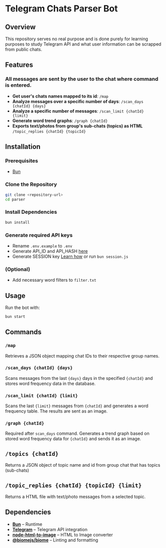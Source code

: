 # Telegram Chats Parser Bot

## Overview

This repository serves no real purpose and is done purely for learning purposes to study Telegram API
and what user information can be scrapped from public chats.

## Features

### All messages are sent by the user to the chat where command is entered.

- **Get user's chats names mapped to its id**: `/map`
- **Analyze messages over a specific number of days**: `/scan_days {chatId} {days}`
- **Analyze a specific number of messages**: `/scan_limit {chatId} {limit}`
- **Generate word trend graphs**: `/graph {chatId}`
- **Exports text/photos from group's sub-chats (topics) as HTML** `/topic_replies {chatId} {topicId}`

## Installation

### Prerequisites

- [Bun](https://bun.sh/docs/installation)

### Clone the Repository

```sh
git clone <repository-url>
cd parser
```

### Install Dependencies

```sh
bun install
```

### Generate required API keys
- Rename `.env.example` to `.env`
- Generate API_ID and API_HASH [here](https://gram.js.org/getting-started/authorization#getting-api-id-and-api-hash)
- Generate SESSION key [Learn how](https://gram.js.org/getting-started/authorization) or run `bun session.js`

### (Optional)
- Add necessary word filters to `filter.txt`

## Usage

Run the bot with:

```sh
bun start
```

## Commands

### `/map`

Retrieves a JSON object mapping chat IDs to their respective group names.

### `/scan_days {chatId} {days}`

Scans messages from the last `{days}` days in the specified `{chatId}` and stores word frequency data in the database.

### `/scan_limit {chatId} {limit}`

Scans the last `{limit}` messages from `{chatId}` and generates a word frequency table. The results are sent as an image.

### `/graph {chatId}`

Required after `scan_days` command. Generates a trend graph based on stored word frequency data for `{chatId}` and sends it as an image.

## `/topics {chatId}`

Returns a JSON object of topic name and id from group chat that has topics (sub-chats)

## `/topic_replies {chatId} {topicId} {limit}`

Returns a HTML file with text/photo messages from a selected topic.

## Dependencies

- [**Bun**](https://bun.sh/) – Runtime
- [**Telegram**](https://www.npmjs.com/package/telegram) – Telegram API integration
- [**node-html-to-image**](https://www.npmjs.com/package/node-html-to-image) – HTML to Image converter
- [**@biomejs/biome**](https://www.npmjs.com/package/@biomejs/biome) – Linting and formatting
